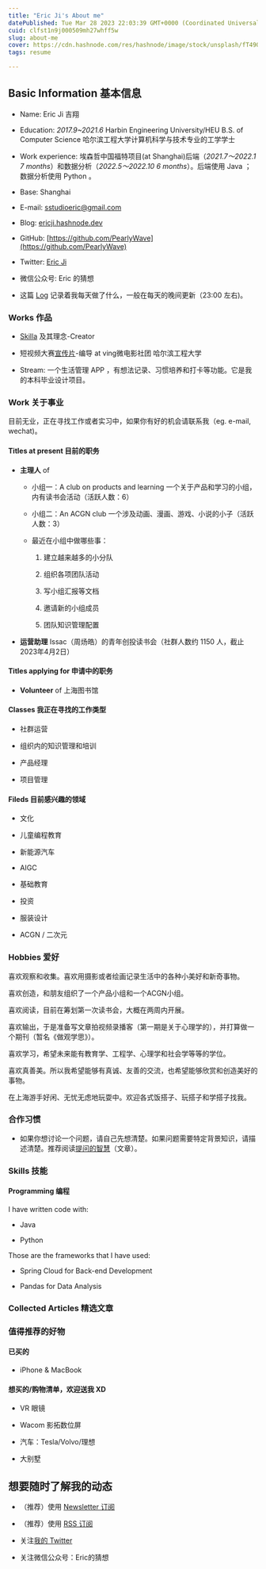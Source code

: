 ```yaml
---
title: "Eric Ji's About me"
datePublished: Tue Mar 28 2023 22:03:39 GMT+0000 (Coordinated Universal Time)
cuid: clfst1n9j000509mh27whff5w
slug: about-me
cover: https://cdn.hashnode.com/res/hashnode/image/stock/unsplash/fT49QnFucQ8/upload/01e24949661ada5e7419bcfee8955f29.jpeg
tags: resume

---
```


## Basic Information 基本信息

* Name: Eric Ji 吉翔
    
* Education: *2017.9~2021.6* Harbin Engineering University/HEU B.S. of Computer Science 哈尔滨工程大学计算机科学与技术专业的工学学士
    
* Work experience: 埃森哲中国福特项目(at Shanghai)后端（*2021.7～2022.1 7 months*）和数据分析（*2022.5～2022.10 6 months*）。后端使用 Java ；数据分析使用 Python 。
    
* Base: Shanghai
    
* E-mail: sstudioeric@gmail.com
    
* Blog: [ericji.hashnode.dev](http://ericji.hashnode.dev)
    
* GitHub: [https://github.com/PearlyWave](https://github.com/PearlyWave)
    
* Twitter: [Eric Ji](https://twitter.com/Eric38251454)
    
* 微信公众号: Eric 的猜想
    
* 这篇 [Log](https://ericji.hashnode.dev/log) 记录着我每天做了什么，一般在每天的晚间更新（23:00 左右)。
    

### Works 作品

* [Skilla](https://v2ex.com/t/847040) 及其理念-Creator
    
* 短视频大赛[宣传片](https://drive.google.com/file/d/1hLS6X6Uv2o8rxBV_k_bGAU1g4Wo4CKRA/view?usp=share_link)\-编导 at ving微电影社团 哈尔滨工程大学
    
* Stream: 一个生活管理 APP ，有想法记录、习惯培养和打卡等功能。它是我的本科毕业设计项目。
    

### Work 关于事业

目前无业，正在寻找工作或者实习中，如果你有好的机会请联系我（eg. e-mail, wechat)。

#### Titles at present 目前的职务

* **主理人** of
    
    * 小组一：A club on products and learning 一个关于产品和学习的小组，内有读书会活动（活跃人数：6）
        
    * 小组二：An ACGN club 一个涉及动画、漫画、游戏、小说的小子（活跃人数：3）
        
    * 最近在小组中做哪些事：
        
        1. 建立越来越多的小分队
            
        2. 组织各项团队活动
            
        3. 写小组汇报等文档
            
        4. 邀请新的小组成员
            
        5. 团队知识管理配置
            
* **运营助理** Issac（周炀皓）的青年创投读书会（社群人数约 1150 人，截止2023年4月2日）
    

#### Titles applying for 申请中的职务

* **Volunteer** of 上海图书馆
    

#### Classes 我正在寻找的工作类型

* 社群运营
    
* 组织内的知识管理和培训
    
* 产品经理
    
* 项目管理
    

#### Fileds 目前感兴趣的领域

* 文化
    
* 儿童编程教育
    
* 新能源汽车
    
* AIGC
    
* 基础教育
    
* 投资
    
* 服装设计
    
* ACGN / 二次元
    

### Hobbies 爱好

喜欢观察和收集。喜欢用摄影或者绘画记录生活中的各种小美好和新奇事物。

喜欢创造，和朋友组织了一个产品小组和一个ACGN小组。

喜欢阅读，目前在筹划第一次读书会，大概在两周内开展。

喜欢输出，于是准备写文章拍视频录播客（第一期是关于心理学的），并打算做一个期刊（暂名《做观学思》）。

喜欢学习，希望未来能有教育学、工程学、心理学和社会学等等的学位。

喜欢真善美。所以我希望能够有真诚、友善的交流，也希望能够欣赏和创造美好的事物。

在上海游手好闲、无忧无虑地玩耍中。欢迎各式饭搭子、玩搭子和学搭子找我。

### 合作习惯

* 如果你想讨论一个问题，请自己先想清楚。如果问题需要特定背景知识，请描述清楚。推荐阅读[提问的智慧](https://github.com/tvvocold/How-To-Ask-Questions-The-Smart-Way)（文章）。
    

### Skills 技能

#### Programming 编程

I have written code with:

* Java
    
* Python
    

Those are the frameworks that I have used:

* Spring Cloud for Back-end Development
    
* Pandas for Data Analysis
    

### Collected Articles 精选文章

### 值得推荐的好物

#### 已买的

* iPhone & MacBook
    

#### 想买的/购物清单，欢迎送我 XD

* VR 眼镜
    
* Wacom 影拓数位屏
    
* 汽车：Tesla/Volvo/理想
    
* 大别墅
    

## 想要随时了解我的动态

* （推荐）使用 [Newsletter 订阅](https://ericji.hashnode.dev/newsletter)
    
* （推荐）使用 [RSS 订阅](https://ericji.hashnode.dev/rss.xml)
    
* 关注[我的 Twitter](https://twitter.com/Eric38251454)
    
* 关注微信公众号：Eric的猜想
